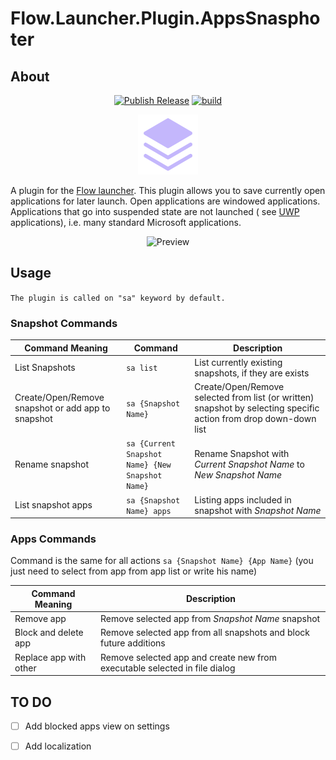 Flow.Launcher.Plugin.AppsSnasphoter
==================

## About

<div align="center">

[![Publish Release](https://github.com/Spinozanilast/Flow.Launcher.Plugin.AppsSnapshoter/actions/workflows/publish.yml/badge.svg)](https://github.com/Spinozanilast/Flow.Launcher.Plugin.AppsSnapshoter/actions/workflows/publish.yml)
[![build](https://github.com/Spinozanilast/Flow.Launcher.Plugin.AppsSnapshoter/actions/workflows/build.yml/badge.svg)](https://github.com/Spinozanilast/Flow.Launcher.Plugin.AppsSnapshoter/actions/workflows/build.yml)

  <img src="snapshot.png" alt="plugin icon"/>
</div>

A plugin for the [Flow launcher](https://github.com/Flow-Launcher/Flow.Launcher).
This plugin allows you to save currently open applications for later launch. Open applications are windowed
applications. Applications that go into suspended state are not launched (
see [UWP](https://learn.microsoft.com/en-us/windows/uwp/get-started/universal-application-platform-guide) applications),
i.e. many standard Microsoft applications.

<div align="center">

![Preview](https://github.com/Spinozanilast/Flow.Launcher.Plugin.AppsSnapshoter/raw/master/preview.gif)

</div>

## Usage

```The plugin is called on "sa" keyword by default. ```

### Snapshot Commands

| Command Meaning                                    | Command                                              | Description                                                                                                       |
|----------------------------------------------------|------------------------------------------------------|-------------------------------------------------------------------------------------------------------------------|
| List Snapshots                                     | ```sa list```                                        | List currently existing snapshots, if they are exists                                                             |
| Create/Open/Remove snapshot or add app to snapshot | ```sa {Snapshot Name}```                             | Create/Open/Remove selected from list (or written) snapshot by selecting specific action from drop down-down list |
| Rename snapshot                                    | ```sa {Current Snapshot Name} {New Snapshot Name}``` | Rename Snapshot with _Current Snapshot Name_ to _New Snapshot Name_                                               |
| List snapshot apps                                 | ```sa {Snapshot Name} apps```                        | Listing apps included in snapshot with _Snapshot Name_                                                            |

### Apps Commands

Command is the same for all actions ```sa {Snapshot Name} {App Name}``` (you just need to select from app from app list
or write his name)

| Command Meaning        | Description                                                                |
|------------------------|----------------------------------------------------------------------------|
| Remove app             | Remove selected app from _Snapshot Name_ snapshot                          |
| Block and delete app   | Remove selected app from all snapshots and block future additions          |
| Replace app with other | Remove selected app and create new from executable selected in file dialog |

## TO DO

- [ ] Add blocked apps view on settings
- [ ] Add localization
 